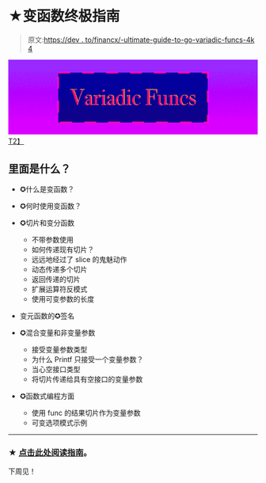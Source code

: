 # ★变函数终极指南

> 原文:[https://dev . to/financx/-ultimate-guide-to-go-variadic-funcs-4k 4](https://dev.to/inancx/-ultimate-guide-to-go-variadic-funcs-4k4)

[![](img/da7e8699d7ea8d286507c59ab5189c8f.png)T2】](https://blog.learngoprogramming.com/golang-variadic-funcs-how-to-patterns-369408f19085)

## 里面是什么？

*   ✪什么是变函数？

*   ✪何时使用变函数？

*   ✪切片和变分函数

    *   不带参数使用
    *   如何传递现有切片？
    *   远远地经过了 slice 的鬼魅动作
    *   动态传递多个切片
    *   返回传递的切片
    *   扩展运算符反模式
    *   使用可变参数的长度
*   变元函数的✪签名

*   ✪混合变量和非变量参数

    *   接受变量参数类型
    *   为什么 Printf 只接受一个变量参数？
    *   当心空接口类型
    *   将切片传递给具有空接口的变量参数
*   ✪函数式编程方面

    *   使用 func 的结果切片作为变量参数
    *   可变选项模式示例

* * *

### ★ [点击此处阅读指南](https://blog.learngoprogramming.com/golang-variadic-funcs-how-to-patterns-369408f19085)。

下周见！